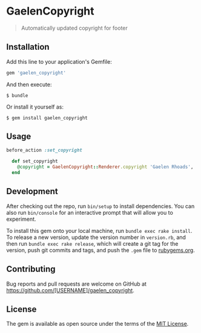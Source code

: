 # GaelenCopyright

> Automatically updated copyright for footer

## Installation

Add this line to your application's Gemfile:

```ruby
gem 'gaelen_copyright'
```

And then execute:

    $ bundle

Or install it yourself as:

    $ gem install gaelen_copyright

## Usage

```ruby
before_action :set_copyright

  def set_copyright
    @copyright = GaelenCopyright::Renderer.copyright 'Gaelen Rhoads', 'All Rights Reserved'
  end
```
## Development

After checking out the repo, run `bin/setup` to install dependencies. You can also run `bin/console` for an interactive prompt that will allow you to experiment.

To install this gem onto your local machine, run `bundle exec rake install`. To release a new version, update the version number in `version.rb`, and then run `bundle exec rake release`, which will create a git tag for the version, push git commits and tags, and push the `.gem` file to [rubygems.org](https://rubygems.org).

## Contributing

Bug reports and pull requests are welcome on GitHub at https://github.com/[USERNAME]/gaelen_copyright.

## License

The gem is available as open source under the terms of the [MIT License](https://opensource.org/licenses/MIT).
